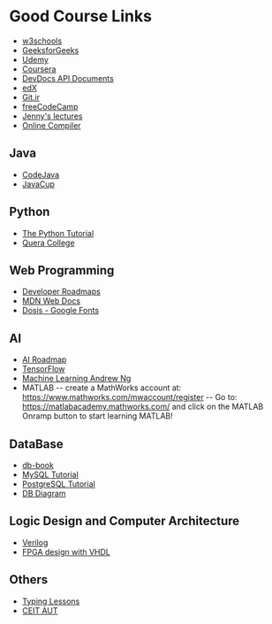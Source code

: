 # Good Course Links
- [w3schools](https://www.w3schools.com/)
- [GeeksforGeeks](https://www.geeksforgeeks.org/)
- [Udemy](https://www.udemy.com/)
- [Coursera](https://www.coursera.org/)
- [DevDocs API Documents](https://devdocs.io/)
- [edX](https://www.edx.org/)
- [Git.ir](https://git.ir/)
- [freeCodeCamp](https://www.youtube.com/c/Freecodecamp/playlists)
- [Jenny's lectures](https://www.youtube.com/c/JennyslecturesCSITNETJRF/playlists)
- [Online Compiler](https://www.onlinegdb.com/)
## Java
- [CodeJava](https://www.codejava.net/all-tutorials)
- [JavaCup](https://javacup.ir/javacup-training-videos/)
## Python
- [The Python Tutorial](https://docs.python.org/3/tutorial/)
- [Quera College ](https://quera.ir/college/land/college/3078/%D8%A2%D9%85%D9%88%D8%B2%D8%B4-%D9%BE%D8%B1%D9%88%DA%98%D9%87-%D9%85%D8%AD%D9%88%D8%B1-%D8%A8%D8%B1%D9%86%D8%A7%D9%85%D9%87%E2%80%8C%D9%86%D9%88%DB%8C%D8%B3%DB%8C-%D9%BE%D8%A7%DB%8C%D8%AA%D9%88%D9%86-%D9%BE%DB%8C%D8%B4%D8%B1%D9%81%D8%AA%D9%87-%D9%88-%D8%AA%D9%81%DA%A9%D8%B1%20%D8%B4%DB%8C%E2%80%8C%DA%AF%D8%B1%D8%A7/)
 ## Web Programming
 - [Developer Roadmaps](https://roadmap.sh/)
 - [MDN Web Docs](https://developer.mozilla.org/fa/)
 - [Dosis - Google Fonts](https://fonts.google.com/specimen/Dosis?sidebar.open=true&selection.family=Bangers|Dosis:wght@300|Raleway:ital,wght@1,200)
 ## AI
 - [AI Roadmap](https://i.am.ai/roadmap/)
 - [TensorFlow](https://www.tensorflow.org/)
 - [Machine Learning Andrew Ng](https://www.coursera.org/learn/machine-learning)
 - MATLAB
 -- create a MathWorks account at: https://www.mathworks.com/mwaccount/register
 -- Go to:  https://matlabacademy.mathworks.com/ and click on the MATLAB Onramp button to start learning MATLAB!
## DataBase
 - [db-book](https://www.db-book.com/)
 - [MySQL Tutorial](https://www.mysqltutorial.org/)
 - [PostgreSQL Tutorial](https://www.postgresqltutorial.com/)
 - [DB Diagram](https://dbdiagram.io/d)
## Logic Design and Computer Architecture
- [Verilog](https://www.chipverify.com/verilog/verilog-tutorial)
- [FPGA design with VHDL](https://vhdlguide.readthedocs.io/en/latest/index.html)
 ## Others
 - [Typing Lessons](https://www.typing.com/student/lessons)
 - [CEIT AUT](https://www.aparat.com/ceit.ssc/)
